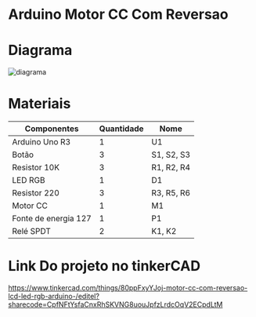# Arduino Motor CC Com Reversao

# Diagrama
![diagrama](https://user-images.githubusercontent.com/96671069/205163321-1efdd33f-8df3-422b-a141-7f6ac870ee1e.png)

# Materiais
|Componentes          |Quantidade |Nome       |
|---                  |---        |---        |
|Arduino Uno R3       |1          |         U1|
|Botão                |3          | S1, S2, S3|
|Resistor 10K         |3          | R1, R2, R4|
|LED RGB              |1          |         D1|
|Resistor 220         |3          | R3, R5, R6|
|Motor CC             |1          |         M1|
|Fonte de energia 127 |1          |         P1|
|Relé SPDT            |2          | K1, K2    |


#  Link Do projeto no tinkerCAD
https://www.tinkercad.com/things/80ppFxyYJoj-motor-cc-com-reversao-lcd-led-rgb-arduino-/editel?sharecode=CpfNFtYsfaCnxRhSKVNG8uouJpfzLrdcOqV2ECpdLtM
